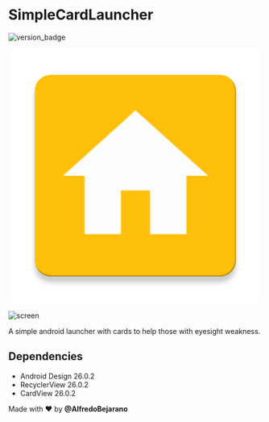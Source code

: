 # SimpleCardLauncher

![version_badge](https://img.shields.io/badge/Google%20Play%20Store%20Version-1.0-green.svg)

![icon](./app/src/main/ic_launcher-web.png)

![screen](https://lh3.googleusercontent.com/GRq11FesRwFY5U7O6QRgF45ySOYaK66NkPmT_DudVwH2beY4zZva0ycpMKnfgZ8Hq6i6=h900-rw)

A simple android launcher with cards to help those with eyesight weakness.

## Dependencies
 - Android Design 26.0.2
 - RecyclerView 26.0.2
 - CardView 26.0.2
 
Made with  :heart:   by **@AlfredoBejarano**
